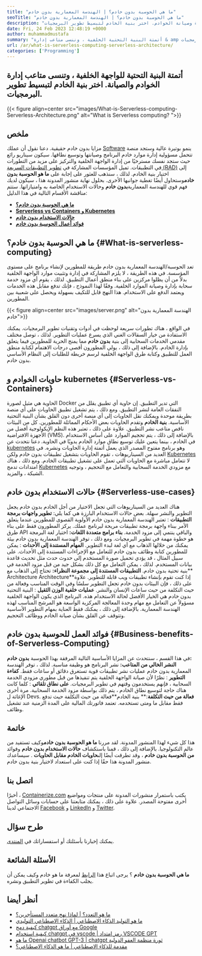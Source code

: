 ```yaml
---
title: "ما هي الحوسبة بدون خادم؟ | الهندسة المعمارية بدون خادم" 
seoTitle: "ما هي الحوسبة بدون خادم؟ | الهندسة المعمارية بدون خادم" 
description: "أتمتة البنية التحتية للواجهة الخلفية ، انسى متاعب إدارة وصيانة الخوادم. اختر بنية الخادم لتبسيط تطوير البرمجيات." 
date: Fri, 24 Feb 2023 12:48:19 +0000
author: muhammadmustafa
summary: "أتمتة البنية التحتية الخلفية ، وننسى متاعب إدارة & amp ؛ الحفاظ على الخوادم. اختر بنية الخادم لتبسيط تطوير البرمجيات." 
url: /ar/what-is-serverless-computing-serverless-architecture/
categories: ['Programming']
---
```


## أتمتة البنية التحتية للواجهة الخلفية ، وتنسى متاعب إدارة الخوادم والصيانة. اختر بنية الخادم لتبسيط تطوير البرمجيات.

{{< figure align=center src="images/What-is-Serverless-computing-Serverless-Architecture.png" alt="What is Serverless computing? ">}}


## ملخص
مزايا بدون خادم حقيقية. دعنا نقول أن عملك [Software][1] ينمو بوتيرة عالية وستجد منصة تتحمل مسؤولية إدارة موارد خادم البرنامج وصيانتها وتوسيع نطاقها. سيكون سيناريو رائع حيث ستجد نفسك مسترخيًا من إدارة الواجهة الخلفية والتركيز على مزيد من التطورات في التطبيقات. تميل المؤسسات المشاركة في [تطوير التطبيقات السريعة (RAD)][2] إلى اختيار بنية الخادم. لذلك ، سنذهب للعثور على إجابة على **ما هو الحوسبة بدون خادم**وستحاول أيضًا تغطية جوانبها الأخرى. بحلول نهاية منشور المدونة هذا ، سيكون لديك فهم قوي للهندسة المعمارية**بدون خادم** وحالات الاستخدام الخاصة به وامتيازاتها.
ستتم مناقشة الأقسام التالية في هذا الدليل:
* **[ما هي الحوسبة بدون خادم؟][3]** 
* [ **Serverless vs Containers و Kubernetes** ][4]
* **[حالات الاستخدام بدون خادم][5]** 
* **[فوائد أعمال الحوسبة بدون خادم][6]** 

## ما هي الحوسبة بدون خادم؟ {#What-is-serverless-computing}

تعد الحوسبة/الهندسة المعمارية بدون خادم طريقة للمطورين لإنشاء برنامج على مستوى المؤسسة. في هذه الطريقة ، لا يلزم المشاركة في إدارة وتثبيت موارد الواجهة الخلفية بدلاً من أن يظلوا مركزين على بناء منطق أعمال التطبيق. لذلك ، يقوم أي مزود خدمة سحابة بإدارة وصيانة الموارد الخلفية. وفقًا لهذا النموذج ، فإنك تدفع مقابل هذه الخدمات ويعتمد الدفع على الاستخدام. هذا النهج قابل للتكيف بسهولة ويحصل على شعبية بين المطورين.

{{< figure align=center src="images/server.png" alt="الهندسة المعمارية بدون خادم">}}

في الواقع ، هناك تطورات سريعة لوحظت في أدوات وتقنيات تطوير البرمجيات. يمكنك الاستفادة من خيار السقالات الغني الذي يسرع عمليات التطوير. لذلك ، توصل مختلف مقدمي الخدمات السحابية إلى بنية **بدون خادم** مما يمنح الحرية للمطورين فيما يتعلق بإدارة الخادم. بالإضافة إلى ذلك ، يولي المطورون أقصى درجات الاهتمام لكتابة منطق العمل للتطبيق وكتابة طرق الواجهة الخلفية لرسم خريطة للطلبات إلى النظام الأساسي بدون خادم.

## حاويات الخوادم و kubernetes {#Serverless-vs-Containers}

الحاوية هي مثيل لصورة Docker التي تدير التطبيق. إن حاوية أي تطبيق يقلل من النفقات العامة لنشر التطبيق. ومع ذلك ، يتم تشغيل تطبيق الحاويات على أي منصة بطريقة موحدة ويمكنك نقل الحاويات إلى أي منصة أخرى دون القلق بشأن البنية التحتية الأساسية.
**بنية الخادم** وتقدم الحاويات بعض الأحكام المماثلة للمطورين. كل من البيئات ناقص متاعب نشر التطبيق. علاوة على ذلك ، تعتبر هذه النظم الإيكولوجية أفضل من الأجهزة الافتراضية (VMS). بالإضافة إلى ذلك ، يتم تحجيم الموارد على أساس الاستخدام في الخادم ، بينما يتعين عليك توسيع نطاق موارد الخادم يدويًا في الحاوية.
دعنا نتحدث عن [kubernetes][7] وهو برنامج مفتوح المصدر الذي يعمل أتمتة إدارة الحاويات ونشره. في العديد من السيناريوهات ، تقوم الحاويات بتشغيل تطبيقات بدون خادم ولكن [Kubernetes][7] لا تتعامل مباشرة مع الحاويات التي تعمل على تشغيل تطبيقات الخادم. ومع ذلك ، هناك امتدادات تدمج [Kubernetes][7] مع مزودي الخدمة السحابية والتعامل مع التحجيم ، وتوجيه الشبكة ، والمزيد.

## حالات الاستخدام بدون خادم {#Serverless-use-cases}

هناك العديد من السيناريوهات التي تجعل الاختيار من أجل الخادم بدون خادم يجعل التطوير والنشر سهلة. بعض حالات الاستخدام البارزة هي كما يلي:
**تطوير واجهات برمجة التطبيقات** : تعتبر الهندسة المعمارية بدون خادم الأولوية القصوى للمطورين عندما يتعلق الأمر ببناء واجهة برمجة تطبيقات مريحة لبرنامج عملك. يركز المطورون فقط على بناء طرق API والباقي ينتمي إلى مزود الخدمة.
**بناء برامج متعددة اللغات:**  اختيار لغة البرمجة هو خطوة مهمة في تطوير البرمجيات. ومع ذلك ، توفر الهندسة المعمارية بدون خادم بيئة يمكنك من خلالها الذهاب مع أي لغة لبدء التطوير.
**المهام المستندة إلى الأحداث** : يمكن للمطورين كتابة وظائف بدون خادم للتعامل مع الإجراءات المستندة إلى الأحداث. على سبيل المثال ، قد يؤدي تحميل صورة المستخدم إلى حدوث حدث مثل تحديث قاعدة بيانات المستخدم. لذلك ، يمكن التعامل مع كل ذلك بشكل جيد من قبل مزود الخدمة في بنية تحتية بدون خادم.
**التطبيقات المستندة إلى مجموعة النظراء:** تحتاج إلى الذهاب مع** Architecture Architecture**إذا كنت تقوم بإنشاء تطبيقات ويب قابلة للتطوير. علاوة على ذلك ، فإن البيئات بدون خادم تجعل التطوير سلسًا وفي الوقت المناسب وفعالة من حيث التكلفة من حيث ساعات الإنسان والنشر.
**عمليات خلفية الوزن الثقيل** : البنية التحتية بدون خادم هي الخيار الأفضل لحالة الاستخدام هذه. البرنامج الذي يكون الواجهة الخلفية مسؤولاً عن التعامل مع مهام وحدة المعالجة المركزية الواسعة هو المرشح المناسب لهذه الهندسة المعمارية. بالإضافة إلى ذلك ، يمكنك فقط العناية بمهام التطوير الأساسية وتتوقف عن القلق بشأن صيانة الخادم ووظائف التحجيم.

## فوائد العمل للحوسبة بدون خادم {#Business-benefits-of-Serverless-Computing}

في هذا القسم ، سنتحدث عن المزايا الأساسية التالية المرفقة بهذا الحوسبة **بدون خادم:**  
**النشر الخالي من المتاعب:**  نشر البرنامج هو وظيفة مناسبة. لذلك ، توفر الهندسة المعمارية بدون خادم عمليات نشر تطبيقات قوية تستغرق دقائق أو ساعات فقط.
**كفاءة التطوير** : نظرًا لأن صيانة الواجهة الخلفية يتم تنفيذها من قبل مطوري مزودي الخدمة السحابية ، فإنهم يستخدمون وقتهم في تطوير البرمجيات.
**على نطاق تلقائي** : كلما كانت هناك حاجة لتوسيع نطاق الخادم ، يتم ذلك بواسطة مزود الخدمة السحابية. مرة أخرى الإغاثة ل Devs.
**فعالة من حيث التكلفة**:**  بنية الخادم**فعالة من حيث التكلفة حيث تدفع فقط مقابل ما ومتى تستخدمه. تعتمد فاتورتك المالية على المدة الزمنية عند تشغيل وظائف.

## خاتمة
هذا كل شيء لهذا المنشور المدونة. لقد مررنا **ما هو الحوسبة بدون خادم**وكيف تستفيد من عالم التكنولوجيا. بالإضافة إلى ذلك ، قمنا باستكشاف **حالات الاستخدام بدون خادم** وفوائد **من الحوسبة بدون خادم** ، وقد تطرقت أيضًا إلى**حاويات الخادم مقابل الحاويات** . سيساعدك منشور المدونة هذا حقًا إذا كنت على استعداد لاختيار بنية بدون خادم.

## اتصل بنا
أخيرًا ، [Containerize.com][8] يكتب باستمرار منشورات المدونة على منتجات ومواضيع أخرى مفتوحة المصدر. علاوة على ذلك ، يمكنك متابعتنا على حسابات وسائل التواصل الاجتماعي لدينا [Facebook][9] و [LinkedIn][10] و [Twitter][11].

## طرح سؤال
يمكنك إخبارنا بأسئلتك أو استفساراتك في [المنتدى][12].

## الأسئلة الشائعة
**ما هي الحوسبة بدون خادم** ؟
يرجى اتباع هذا [الرابط][3] لمعرفة ما هو خادم وكيف يمكن أن يجلب الكفاءة في تطوير التطبيق ونشره.

## أنظر أيضا
  * [ما هو التعدد؟ | لماذا نهج متعدد المستأجرين؟][13]
  * [ما هو التوليد الذكاء الاصطناعي | الذكاء الاصطناعي التوليدي][14]
  * [كيفية دمج chatgpt مع أوراق Google][15]
  * [كيفية استخدام chatgpt في vscode | رمز امتداد VSCODE GPT][16]
  * [ما هو Openai chatbot GPT-3 | chatgpt ثورة منظمة العفو الدولية][17]
  * [مقدمة للذكاء الاصطناعي | ما هو الذكاء الاصطناعي؟][18]



[1]: https://products.containerize.com/
[2]: https://products.containerize.com/rad/
[3]: #What-is-serverless-computing
[4]: #Serverless-vs-Containers
[5]: #Serverless-use-cases
[6]: #Business-benefits-of-Serverless-Computing
[7]: https://products.containerize.com/devops/kubernetes/
[8]: https://www.containerize.com/
[9]: https://web.facebook.com/containerize
[10]: https://www.linkedin.com/company/containerize/
[11]: https://twitter.com/containerize_co
[12]: https://forum.containerize.com/
[13]: https://blog.containerize.com/programming/what-is-multitenancy-why-a-multi-tenant-approach-2/
[14]: https://blog.containerize.com/artificial-intelligence/what-is-generative-ai-generative-artificial-intelligence/
[15]: https://blog.containerize.com/artificial-intelligence/integrate-chatgpt-with-google-sheets/
[16]: https://blog.containerize.com/artificial-intelligence/how-to-use-chatgpt-in-vscode-the-vscode-extension-codegpt/
[17]: https://blog.containerize.com/artificial-intelligence/what-is-openai-chatbot-gpt-3-chatgpt-an-ai-revolution/
[18]: https://blog.containerize.com/artificial-intelligence/an-introduction-to-artificial-intelligence-what-is-ai/

